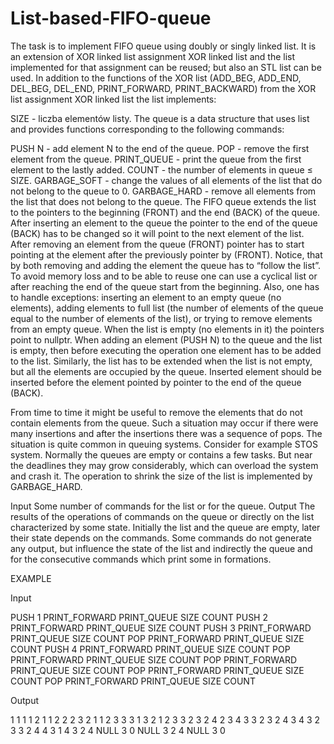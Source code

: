 # List-based-FIFO-queue

The task is to implement FIFO queue using doubly or singly linked list. It is an extension of XOR linked list assignment XOR linked list and the list implemented for that assignment can be reused; but also an STL <list> list can be used.
In addition to the functions of the XOR list (ADD_BEG, ADD_END, DEL_BEG, DEL_END, PRINT_FORWARD, PRINT_BACKWARD) from the XOR list assignment XOR linked list the list implements:

SIZE - liczba elementów listy.
The queue is a data structure that uses list and provides functions corresponding to the following commands:

PUSH N - add element N to the end of the queue.
POP - remove the first element from the queue.
PRINT_QUEUE - print the queue from the first element to the lastly added.
COUNT - the number of elements in queue ≤ SIZE.
GARBAGE_SOFT - change the values of all elements of the list that do not belong to the queue to 0.
GARBAGE_HARD - remove all elements from the list that does not belong to the queue.
The FIFO queue extends the list to the pointers to the beginning (FRONT) and the end (BACK) of the queue. After inserting an element to the queue the pointer to the end of the queue (BACK) has to be changed so it will point to the next element of the list. After removing an element from the queue (FRONT) pointer has to start pointing at the element after the previously pointer by (FRONT). Notice, that by both removing and adding the element the queue has to “follow the list”. To avoid memory loss and to be able to reuse one can use a cyclical list or after reaching the end of the queue start from the beginning. Also, one has to handle exceptions: inserting an element to an empty queue (no elements), adding elements to full list (the number of elements of the queue equal to the number of elements of the list), or trying to remove elements from an empty queue.
When the list is empty (no elements in it) the pointers point to nullptr. When adding an element (PUSH N) to the queue and the list is empty, then before executing the operation one element has to be added to the list. Similarly, the list has to be extended when the list is not empty, but all the elements are occupied by the queue. Inserted element should be inserted before the element pointed by pointer to the end of the queue (BACK).

From time to time it might be useful to remove the elements that do not contain elements from the queue. Such a situation may occur if there were many insertions and after the insertions there was a sequence of pops. The situation is quite common in queuing systems. Consider for example STOS system. Normally the queues are empty or contains a few tasks. But near the deadlines they may grow considerably, which can overload the system and crash it. The operation to shrink the size of the list is implemented by GARBAGE_HARD.

Input
Some number of commands for the list or for the queue.
Output
The results of the operations of commands on the queue or directly on the list characterized by some state. Initially the list and the queue are empty, later their state depends on the commands. Some commands do not generate any output, but influence the state of the list and indirectly the queue and for the consecutive commands which print some in formations.

EXAMPLE

Input

PUSH 1
PRINT_FORWARD
PRINT_QUEUE
SIZE
COUNT
PUSH 2
PRINT_FORWARD
PRINT_QUEUE
SIZE
COUNT
PUSH 3
PRINT_FORWARD
PRINT_QUEUE
SIZE
COUNT
POP
PRINT_FORWARD
PRINT_QUEUE
SIZE
COUNT
PUSH 4
PRINT_FORWARD
PRINT_QUEUE
SIZE
COUNT
POP
PRINT_FORWARD
PRINT_QUEUE
SIZE
COUNT
POP
PRINT_FORWARD
PRINT_QUEUE
SIZE
COUNT
POP
PRINT_FORWARD
PRINT_QUEUE
SIZE
COUNT
POP
PRINT_FORWARD
PRINT_QUEUE
SIZE
COUNT

Output

1 
1
1
1
2 1 
1 2 
2
2
3 2 1 
1 2 3 
3
3
1
3 2 1 
2 3 
3
2
3 2 4 
2 3 4 
3
3
2
3 2 4 
3 4 
3
2
3
3 2 4 
4 
3
1
4
3 2 4 
NULL
3
0
NULL
3 2 4 
NULL
3
0
